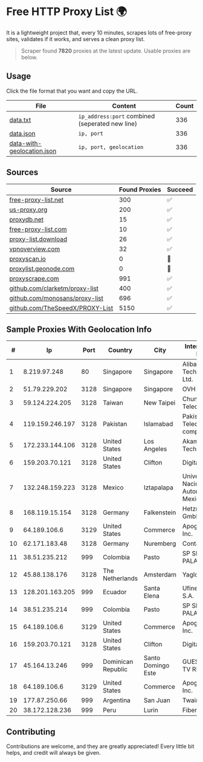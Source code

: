 
# Free HTTP Proxy List 🌍

It is a lightweight project that, every 10 minutes, scrapes lots of free-proxy sites, validates if it works, and serves a clean proxy list.


> Scraper found **7820** proxies at the latest update. Usable proxies are below.

## Usage

Click the file format that you want and copy the URL.


|File|Content|Count|
|----|-------|-----|
|[data.txt](https://raw.githubusercontent.com/themiralay/Proxy-List-World/master/data.txt)|`ip_address:port` combined (seperated new line)|336|
|[data.json](https://raw.githubusercontent.com/themiralay/Proxy-List-World/master/data.json)|`ip, port`|336|
|[data-with-geolocation.json](https://raw.githubusercontent.com/themiralay/Proxy-List-World/master/data-with-geolocation.json)|`ip, port, geolocation`|336|

## Sources

|Source|Found Proxies|Succeed|
|------|-------------|-------|
|[free-proxy-list.net](https://free-proxy-list.net)|300|✅|
|[us-proxy.org](https://www.us-proxy.org)|200|✅|
|[proxydb.net](http://proxydb.net)|15|✅|
|[free-proxy-list.com](https://free-proxy-list.com/?page=&port=&type%5B%5D=http&type%5B%5D=https&up_time=0&search=Search)|10|✅|
|[proxy-list.download](https://www.proxy-list.download/HTTP)|26|✅|
|[vpnoverview.com](https://vpnoverview.com/privacy/anonymous-browsing/free-proxy-servers)|32|✅|
|[proxyscan.io](https://www.proxyscan.io)|0|🚫|
|[proxylist.geonode.com](https://proxylist.geonode.com/api/proxy-list?limit=300&page=1&sort_by=lastChecked&sort_type=desc&protocols=http,https)|0|🚫|
|[proxyscrape.com](https://api.proxyscrape.com/v2/?request=displayproxies&protocol=http&timeout=10000&country=all&ssl=all&anonymity=all)|991|✅|
|[github.com/clarketm/proxy-list](https://raw.githubusercontent.com/clarketm/proxy-list/master/proxy-list-raw.txt)|400|✅|
|[github.com/monosans/proxy-list](https://raw.githubusercontent.com/monosans/proxy-list/main/proxies/http.txt)|696|✅|
|[github.com/TheSpeedX/PROXY-List](https://raw.githubusercontent.com/TheSpeedX/PROXY-List/master/http.txt)|5150|✅|


## Sample Proxies With Geolocation Info

|#|Ip|Port|Country|City|Internet Service Provider|
|-|--|----|-------|----|-------------------------|
|1|8.219.97.248|80|Singapore|Singapore|Alibaba (US) Technology Co., Ltd.|
|2|51.79.229.202|3128|Singapore|Singapore|OVH Hosting|
|3|59.124.224.205|3128|Taiwan|New Taipei|Chunghwa Telecom Co., Ltd.|
|4|119.159.246.197|3128|Pakistan|Islamabad|Pakistan Telecommuication company limited|
|5|172.233.144.106|3128|United States|Los Angeles|Akamai Technologies, Inc.|
|6|159.203.70.121|3128|United States|Clifton|DigitalOcean, LLC|
|7|132.248.159.223|3128|Mexico|Iztapalapa|Universidad Nacional Autonoma de Mexico|
|8|168.119.15.154|3128|Germany|Falkenstein|Hetzner Online GmbH|
|9|64.189.106.6|3129|United States|Commerce|Apogee Telecom Inc.|
|10|62.171.183.48|3128|Germany|Nuremberg|Contabo GmbH|
|11|38.51.235.212|999|Colombia|Pasto|SP SISTEMAS PALACIOS LTDA|
|12|45.88.138.176|3128|The Netherlands|Amsterdam|Yaglom Labs Ltd|
|13|128.201.163.205|999|Ecuador|Santa Elena|Ufinet Panama S.A.|
|14|38.51.235.214|999|Colombia|Pasto|SP SISTEMAS PALACIOS LTDA|
|15|64.189.106.6|3129|United States|Commerce|Apogee Telecom Inc.|
|16|159.203.70.121|3128|United States|Clifton|DigitalOcean, LLC|
|17|45.164.13.246|999|Dominican Republic|Santo Domingo Este|GUESTCHOICE TV RD, S.R.L|
|18|64.189.106.6|3129|United States|Commerce|Apogee Telecom Inc.|
|19|177.87.250.66|999|Argentina|San Juan|Twainsat SRL|
|20|38.172.128.236|999|Peru|Lurin|Fiber Digital S.R.L|



## Contributing

Contributions are welcome, and they are greatly appreciated! Every
little bit helps, and credit will always be given.

